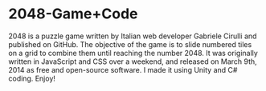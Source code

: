 # 2048-Game+Code
2048 is a puzzle game written by Italian web developer Gabriele Cirulli and published on GitHub. The objective of the game is to slide numbered tiles on a grid to combine them until reaching the number 2048. It was originally written in JavaScript and CSS over a weekend, and released on March 9th, 2014 as free and open-source software. I made it using Unity and C# coding. Enjoy!
